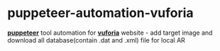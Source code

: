 # puppeteer-automation-vuforia
<a href="https://github.com/puppeteer/puppeteer"><b>puppeteer</b></a> tool automation for <a href="https://developer.vuforia.com/"><b>vuforia</b></a> website - add target image and download all database(contain .dat and .xml) file for local AR
